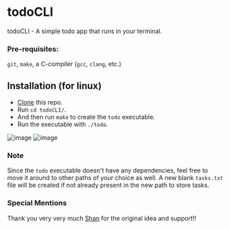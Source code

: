 # todoCLI
todoCLI - A simple todo app that runs in your terminal.

### Pre-requisites:
`git`, `make`, a C-compiler (`gcc`, `clang`, etc.)

## Installation (for linux)
  - [Clone](https://git-scm.com/docs/git-clone) this repo.
  - Run `cd todoCLI/`.
  - And then run `make` to create the `todo` executable.
  - Run the executable with `./todo`.

  ![image](https://user-images.githubusercontent.com/76509148/140901078-eebf8c9a-c4ef-4faf-8197-a287ff466d67.png)
  ![image](https://user-images.githubusercontent.com/76509148/140066085-7b7e597f-ea85-4806-b958-4b5605774585.png)

### Note
Since the `todo` executable doesn't have any dependencies, feel free to move it around to other paths of your choice as well. A new blank `tasks.txt` file will be created if not already present in the new path to store tasks.

### Special Mentions
Thank you very very much [Shan](https://github.com/xyzshantaram) for the original idea and support!!
